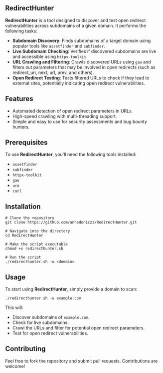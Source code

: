 ## RedirectHunter
**RedirectHunter** is a tool designed to discover and test open redirect vulnerabilities across subdomains of a given domain. It performs the following tasks:

- **Subdomain Discovery**: Finds subdomains of a target domain using popular tools like ```assetfinder``` and ```subfinder```.
- **Live Subdomain Checking**: Verifies if discovered subdomains are live and accessible using ```httpx-toolkit```.
- **URL Crawling and Filtering**: Crawls discovered URLs using ```gau``` and filters out parameters that may be involved in open redirects (such as redirect_uri, next, url, prev, and others).
- **Open Redirect Testing**: Tests filtered URLs to check if they lead to external sites, potentially indicating open redirect vulnerabilities.

## Features
- Automated detection of open redirect parameters in URLs.
- High-speed crawling with multi-threading support.
- Simple and easy to use for security assessments and bug bounty hunters.

## Prerequisites
To use **RedirectHunter**, you'll need the following tools installed:

- ```assetfinder```
- ```subfinder```
- ```httpx-toolkit```
- ```gau```
- ```uro```
- ```curl```

## Installation

```
# Clone the repository
git clone https://github.com/anhedoniczz/RedirectHunter.git

# Navigate into the directory
cd RedirectHunter

# Make the script executable
chmod +x redirecthunter.sh

# Run the script
./redirecthunter.sh -u <domain>
```

## Usage
To start using **RedirectHunter**, simply provide a domain to scan:

```
./redirecthunter.sh -u example.com
```
This will:
- Discover subdomains of ```example.com```.
- Check for live subdomains.
- Crawl the URLs and filter for potential open redirect parameters.
- Test for open redirect vulnerabilities.

## Contributing
Feel free to fork the repository and submit pull requests. Contributions are welcome!

